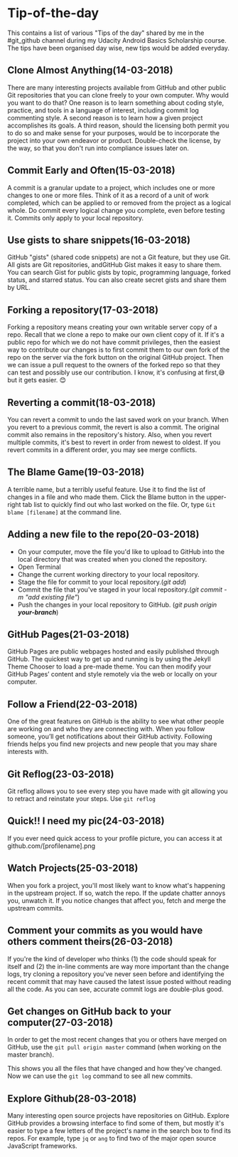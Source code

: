 # Tip-of-the-day
This contains a list of various "Tips of the day" shared by me in the #git_github channel during my Udacity Android Basics Scholarship course. The tips have been organised day wise, new tips would be added everyday.

## Clone Almost Anything(14-03-2018)

There are many interesting projects available from GitHub and other public Git repositories that you can clone freely to your own computer. Why would you want to do that? One reason is to learn something about coding style, practice, and tools in a language of interest, including commit log commenting style. A second reason is to learn how a given project accomplishes its goals. A third reason, should the licensing both permit you to do so and make sense for your purposes, would be to incorporate the project into your own endeavor or product. Double-check the license, by the way, so that you don't run into compliance issues later on.


## Commit Early and Often(15-03-2018)

A commit is a granular update to a project, which includes one or more changes to one or more files. Think of it as a record of a unit of work completed, which can be applied to or removed from the project as a logical whole. Do commit every logical change you complete, even before testing it. Commits only apply to your local repository.


## Use gists to share snippets(16-03-2018)

GitHub "gists" (shared code snippets) are not a Git feature, but they use Git. All gists are Git repositories, andGitHub Gist makes it easy to share them. You can search Gist for public gists by topic, programming language, forked status, and starred status. You can also create secret gists and share them by URL.


## Forking a repository(17-03-2018)

Forking a repository means creating your own writable server copy of a repo. Recall that we clone a repo to make our own client copy of it. If it's a public repo for which we do not have commit privileges, then the easiest way to contribute our changes is to first commit them to our own fork of the repo on the server via the fork button on the original GitHub project. Then we can issue a pull request to the owners of the forked repo so that they can test and possibly use our contribution. I know, it's confusing at first,:sweat_smile: but it gets easier. :blush:


## Reverting a commit(18-03-2018)

You can revert a commit to undo the last saved work on your branch.
When you revert to a previous commit, the revert is also a commit. The original commit also remains in the repository's history.
Also, when you revert multiple commits, it's best to revert in order from newest to oldest. If you revert commits in a different order, you may see merge conflicts.

## The Blame Game(19-03-2018)

A terrible name, but a terribly useful feature. Use it to find the list of changes in a file and who made them. Click the Blame button in the upper-right tab list to quickly find out who last worked on the file. Or, type
```Git blame [filename]```
at the command line.


## Adding a new file to the repo(20-03-2018)

- On your computer, move the file you'd like to upload to GitHub into the local directory that was created when you cloned the repository.
- Open Terminal
- Change the current working directory to your local repository.
- Stage the file for commit to your local repository.(_git add_)
- Commit the file that you've staged in your local repository.(_git commit -m "add existing file"_)
- Push the changes in your local repository to GitHub. (_git push origin **_your-branch_**_)


## GitHub Pages(21-03-2018)

GitHub Pages are public webpages hosted and easily published through GitHub. The quickest way to get up and running is by using the Jekyll Theme Chooser to load a pre-made theme. You can then modify your GitHub Pages’ content and style remotely via the web or locally on your computer.


## Follow a Friend(22-03-2018)

One of the great features on GitHub is the ability to see what other people are working on and who they are connecting with. When you follow someone, you’ll get notifications about their GitHub activity. Following friends helps you find new projects and new people that you may share interests with.


## Git Reflog(23-03-2018)

Git reflog allows you to see every step you have made with git allowing you to retract and reinstate your steps. Use `git reflog`


## Quick!! I need my pic(24-03-2018)

If you ever need quick access to your profile picture, you can access it at github.com/[profilename].png


## Watch Projects(25-03-2018)

When you fork a project, you'll most likely want to know what's happening in the upstream project. If so, watch the repo. If the update chatter annoys you, unwatch it. If you notice changes that affect you, fetch and merge the upstream commits.


## Comment your commits as you would have others comment theirs(26-03-2018)

If you're the kind of developer who thinks (1) the code should speak for itself and (2) the in-line comments are way more important than the change logs, try cloning a repository you've never seen before and identifying the recent commit that may have caused the latest issue posted without reading all the code. As you can see, accurate commit logs are double-plus good. 


## Get changes on GitHub back to your computer(27-03-2018)

In order to get the most recent changes that you or others have merged on GitHub, use the `git pull origin master` command (when working on the master branch).

This shows you all the files that have changed and how they've changed.
Now we can use the `git log` command to see all new commits.


## Explore Github(28-03-2018)

Many interesting open source projects have repositories on GitHub. Explore GitHub provides a browsing interface to find some of them, but mostly it's easier to type a few letters of the project's name in the search box to find its repos. For example, type `jq` or `ang` to find two of the major open source JavaScript frameworks.
